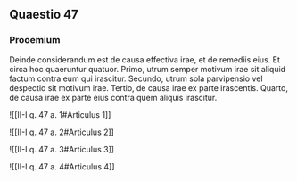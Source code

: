 ## Quaestio 47

### Prooemium

Deinde considerandum est de causa effectiva irae, et de remediis eius. Et circa hoc quaeruntur quatuor. Primo, utrum semper motivum irae sit aliquid factum contra eum qui irascitur. Secundo, utrum sola parvipensio vel despectio sit motivum irae. Tertio, de causa irae ex parte irascentis. Quarto, de causa irae ex parte eius contra quem aliquis irascitur.

![[II-I q. 47 a. 1#Articulus 1]]

![[II-I q. 47 a. 2#Articulus 2]]

![[II-I q. 47 a. 3#Articulus 3]]

![[II-I q. 47 a. 4#Articulus 4]]

